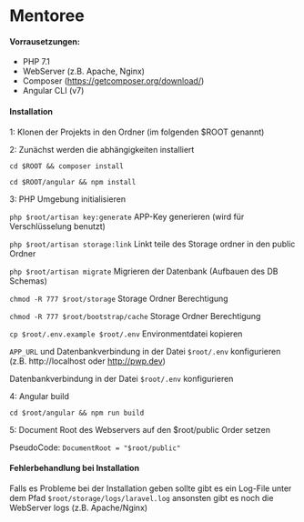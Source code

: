 # Mentoree


#### Vorrausetzungen:
- PHP 7.1
- WebServer (z.B. Apache, Nginx)
- Composer (https://getcomposer.org/download/)
- Angular CLI (v7)

#### Installation

1: Klonen der Projekts in den Ordner (im folgenden $ROOT genannt)

2: Zunächst werden die abhängigkeiten installiert

`cd $ROOT && composer install`

`cd $ROOT/angular && npm install`

3: PHP Umgebung initialisieren

`php $root/artisan key:generate` APP-Key generieren (wird für Verschlüsselung benutzt)

`php $root/artisan storage:link` Linkt teile des Storage ordner in den public Ordner

`php $root/artisan migrate` Migrieren der Datenbank (Aufbauen des DB Schemas)

`chmod -R 777 $root/storage` Storage Ordner Berechtigung 

`chmod -R 777 $root/bootstrap/cache` Storage Ordner Berechtigung 

`cp $root/.env.example $root/.env` Environmentdatei kopieren 

`APP_URL` und Datenbankverbindung in der Datei `$root/.env` konfigurieren (z.B. http://localhost oder http://pwp.dev) 

Datenbankverbindung in der Datei `$root/.env` konfigurieren

4: Angular build

`cd $root/angular && npm run build`

5: Document Root des Webservers auf den $root/public Order setzen

PseudoCode: `DocumentRoot = "$root/public"`


#### Fehlerbehandlung bei Installation

Falls es Probleme bei der Installation geben sollte gibt es ein 
Log-File unter dem Pfad `$root/storage/logs/laravel.log` ansonsten gibt es noch die WebServer logs (z.B.
Apache/Nginx)